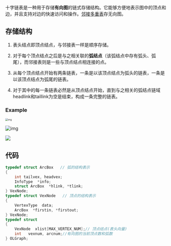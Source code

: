 十字链表是一种用于存储**有向图**的链式存储结构。它能够方便地表示图中的顶点和边，并且支持对边的快速访问和操作。[邻接多重表](邻接多重表.md)存无向图。

## 存储结构

1. 表头结点即顶点结点，与邻接表一样是顺序存储。

2. 对于每个顶点结点之后是与之相关联的**弧结点**（该弧结点中存有弧头、弧尾），而邻接表则是一些与顶点结点相连接的点。

3. 从每个顶点结点开始有两条链表，一条是以该顶点结点为弧头的链表，一条是以该顶点结点为弧尾的链表。

4. 对于其中的每一条链表必然是从顶点结点开始，直到与之相关的弧结点链域headlink和taillink为空是结束，构成一条完整的链表。

### Example

<img src="https://pic-1257412153.cos.ap-nanjing.myqcloud.com/images/2024/11/19/1358881-20181120114948819-61490260-685b9a.png" alt="img" style="zoom:50%;" />

![img](https://pic-1257412153.cos.ap-nanjing.myqcloud.com/images/2024/11/19/1358881-20181120114814046-2079914035-cbd766.png)

![](https://pic-1257412153.cos.ap-nanjing.myqcloud.com/images/2024/11/22/67402ad18822512a7aa061fa-9f7ed8.jpg)

## 代码


```c
typedef struct ArcBox   // 弧的结构表示
{
    int tailvex, headvex;
    InfoType  *info;
    struct ArcBox  *hlink, *tlink;
} VexNode;
typedef struct VexNode   // 顶点的结构表示
{
    VertexType  data;
    ArcBox  *firstin, *firstout;
} VexNode;
typedef struct
{
    VexNode  xlist[MAX_VERTEX_NUM];// 顶点结点(表头向量)
    int   vexnum, arcnum;//有向图的当前顶点数和弧数
} OLGraph;
```

